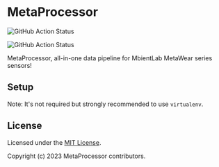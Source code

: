 # MetaProcessor

![GitHub Action Status](https://github.com/MetaProcessor/MetaProcessor/actions/workflows/build-linux.yml/badge.svg)

![GitHub Action Status](https://github.com/MetaProcessor/MetaProcessor/actions/workflows/release.yml/badge.svg)

MetaProcessor, all-in-one data pipeline for MbientLab MetaWear series sensors!

## Setup

Note: It's not required but strongly recommended to use `virtualenv`.


## License

Licensed under the [MIT License](/license.md).

Copyright (c) 2023 MetaProcessor contributors.
